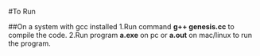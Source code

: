 #To Run

##On a system with gcc installed
1.Run command **g++ genesis.cc** to compile the code.
2.Run program **a.exe** on pc or **a.out** on mac/linux to run the program.